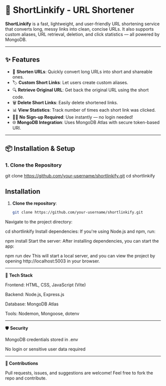 # 🚀 ShortLinkify - URL Shortener

**ShortLinkify** is a fast, lightweight, and user-friendly URL shortening service that converts long, messy links into clean, concise URLs. It also supports custom aliases, URL retrieval, deletion, and click statistics — all powered by MongoDB.

---

## ✨ Features

- 🔗 **Shorten URLs**: Quickly convert long URLs into short and shareable ones.
- 🏷️ **Custom Short Links**: Let users create custom aliases.
- 🔍 **Retrieve Original URL**: Get back the original URL using the short code.
- 🗑️ **Delete Short Links**: Easily delete shortened links.
- 📊 **View Statistics**: Track number of times each short link was clicked.
- 👩‍💻 **No Sign-up Required**: Use instantly — no login needed!
- 🌐 **MongoDB Integration**: Uses MongoDB Atlas with secure token-based URI.

---

## 📦 Installation & Setup

### 1. Clone the Repository

git clone https://github.com/your-username/shortlinkify.git
cd shortlinkify

## Installation

1. **Clone the repository**:
   ```bash
   git clone https://github.com/your-username/shortlinkify.git
Navigate to the project directory:


cd shortlinkify
Install dependencies: If you're using Node.js and npm, run:


npm install
Start the server: After installing dependencies, you can start the app:


npm run dev
This will start a local server, and you can view the project by opening http://localhost:5003 in your browser.

---

🧰 **Tech Stack**

Frontend: HTML, CSS, JavaScript (Vite)

Backend: Node.js, Express.js

Database: MongoDB Atlas

Tools: Nodemon, Mongoose, dotenv

---

🛡️ **Security**

MongoDB credentials stored in .env

No login or sensitive user data required

---

**🤝 Contributions**

Pull requests, issues, and suggestions are welcome! Feel free to fork the repo and contribute.
